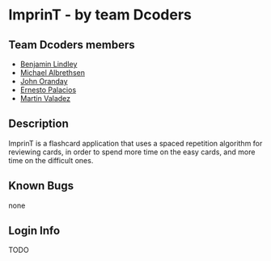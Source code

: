 # ImprinT - by team Dcoders

## Team Dcoders members
  - [Benjamin Lindley](https://github.com/blindley)
  - [Michael Albrethsen](https://github.com/michael-albrethsen)
  - [John Oranday](https://github.com/jcslicker23)
  - [Ernesto Palacios](https://github.com/erniepala)
  - [Martin Valadez](https://github.com/Martin-valadez)

## Description
ImprinT is a flashcard application that uses a spaced repetition algorithm for reviewing cards,
in order to spend more time on the easy cards, and more time on the difficult ones.

## Known Bugs
none

## Login Info
TODO
